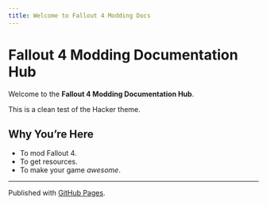 ```yaml
---
title: Welcome to Fallout 4 Modding Docs
---
```


# Fallout 4 Modding Documentation Hub

Welcome to the **Fallout 4 Modding Documentation Hub**.  

This is a clean test of the Hacker theme.

## Why You’re Here  
- To mod Fallout 4.  
- To get resources.  
- To make your game *awesome*.  

---
Published with [GitHub Pages](https://pages.github.com).

